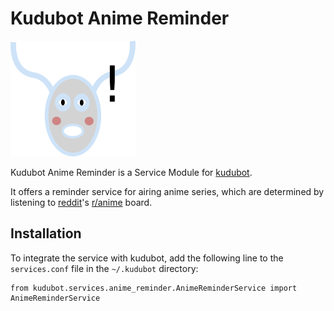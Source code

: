 # Kudubot Anime Reminder

![Logo](resources/logo/logo-readme.png)

Kudubot Anime Reminder is a Service Module for
[kudubot](https://gitlab.namibsun.net/namboy94/kudubot).

It offers a reminder service for airing anime series, which are determined by listening
to [reddit](https://reddit.com)'s [r/anime](https://reddit.com/r/anime) board.

## Installation

To integrate the service with kudubot, add the following line to the
```services.conf``` file in the ```~/.kudubot``` directory:

    from kudubot.services.anime_reminder.AnimeReminderService import AnimeReminderService
